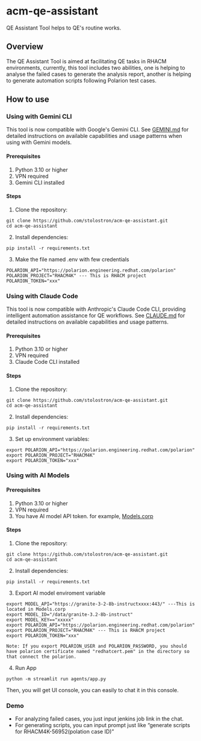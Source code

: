 # acm-qe-assistant

QE Assistant Tool helps to QE's routine works.

## Overview 

The QE Assistant Tool is aimed at facilitating QE tasks in RHACM environments, currently, this tool includes two abilities, one is helping to analyse the failed cases to generate the analysis report, another is helping to generate automation scripts following Polarion test cases.

## How to use

### Using with Gemini CLI

This tool is now compatible with Google's Gemini CLI. See [GEMINI.md](GEMINI.md) for detailed instructions on available capabilities and usage patterns when using with Gemini models.

#### Prerequisites
1. Python 3.10 or higher
2. VPN required
3. Gemini CLI installed

#### Steps

1. Clone the repository:

 ```
 git clone https://github.com/stolostron/acm-qe-assistant.git
 cd acm-qe-assistant
 ```
 2. Install dependencies:
```
pip install -r requirements.txt
```
 3. Make the file named .env with few credentials

```
POLARION_API="https://polarion.engineering.redhat.com/polarion"
POLARION_PROJECT="RHACM4K" --- This is RHACM project
POLARION_TOKEN="xxx" 

```

### Using with Claude Code

This tool is now compatible with Anthropic's Claude Code CLI, providing intelligent automation assistance for QE workflows. See [CLAUDE.md](CLAUDE.md) for detailed instructions on available capabilities and usage patterns.

#### Prerequisites
1. Python 3.10 or higher
2. VPN required
3. Claude Code CLI installed

#### Steps

1. Clone the repository:
   
```
git clone https://github.com/stolostron/acm-qe-assistant.git
cd acm-qe-assistant
```

2. Install dependencies:
   
```
pip install -r requirements.txt
```

3. Set up environment variables:
   
```
export POLARION_API="https://polarion.engineering.redhat.com/polarion"
export POLARION_PROJECT="RHACM4K"
export POLARION_TOKEN="xxx"
```

### Using with AI Models

#### Prerequisites
1. Python 3.10 or higher
2. VPN required
3. You have AI model API token. for example, [Models.corp](https://gitlab.cee.redhat.com/models-corp/user-documentation/-/blob/main/getting-started.md)

#### Steps

1. Clone the repository:
 
 ```
 git clone https://github.com/stolostron/acm-qe-assistant.git
 cd acm-qe-assistant
 ```
2. Install dependencies:

```
pip install -r requirements.txt
```
3. Export AI model enviroment variable

```
export MODEL_API="https://granite-3-2-8b-instructxxxx:443/" ---This is located in Models.corp
export MODEL_ID="/data/granite-3.2-8b-instruct"
export MODEL_KEY=="xxxxx"
export POLARION_API="https://polarion.engineering.redhat.com/polarion"
export POLARION_PROJECT="RHACM4K" --- This is RHACM project
export POLARION_TOKEN="xxx" 

Note: If you export POLARION_USER and POLARION_PASSWORD, you should have polarion certificate named "redhatcert.pem" in the directory so that connect the polarion.
```
4. Run App

```
python -m streamlit run agents/app.py
```

Then, you will get UI console, you can easily to chat it in this console.

### Demo

- For analyzing failed cases, you just input jenkins job link in the chat.
- For generating scripts, you can input prompt just like “generate scripts for RHACM4K-56952(polation case ID)”
